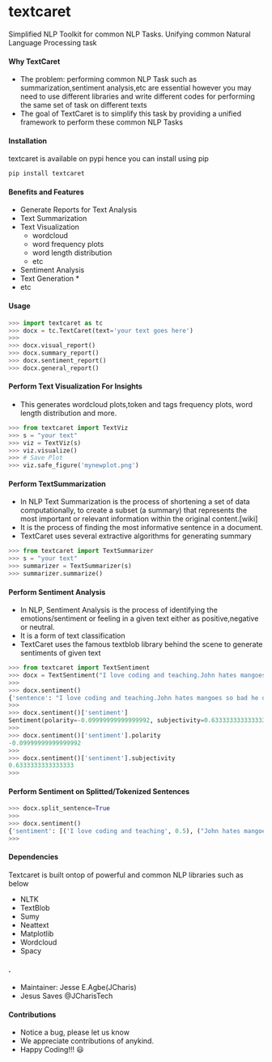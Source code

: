 # textcaret
Simplified NLP Toolkit for common NLP Tasks. Unifying common Natural Language Processing task


#### Why TextCaret
+ The problem: performing common NLP Task such as summarization,sentiment analysis,etc are essential however you may need to use different libraries and write different codes for performing the same set of task on different texts
+ The goal of TextCaret is to simplify this task by providing a unified framework to 
perform these common NLP Tasks




#### Installation
textcaret is available on pypi hence you can install using pip
```bash
pip install textcaret
```

#### Benefits and Features
+ Generate Reports for Text Analysis
+ Text Summarization
+ Text Visualization
	- wordcloud
	- word frequency plots
	- word length distribution
	- etc
+ Sentiment Analysis
+ Text Generation *
+ etc


#### Usage
```python
>>> import textcaret as tc 
>>> docx = tc.TextCaret(text='your text goes here')
>>>
>>> docx.visual_report()
>>> docx.summary_report()
>>> docx.sentiment_report()
>>> docx.general_report()
```

#### Perform Text Visualization For Insights
+ This generates wordcloud plots,token and tags frequency plots, word length distribution and more.
```python
>>> from textcaret import TextViz
>>> s = "your text"
>>> viz = TextViz(s)
>>> viz.visualize()
>>> # Save Plot
>>> viz.safe_figure('mynewplot.png')
```

#### Perform TextSummarization
+ In NLP Text Summarization is the process of shortening a set of data computationally, to create a subset (a summary) that represents the most important or relevant information within the original content.[wiki]
+ It is the process of finding the most informative sentence in a document.
+ TextCaret uses several extractive algorithms for generating summary

```python
>>> from textcaret import TextSummarizer
>>> s = "your text"
>>> summarizer = TextSummarizer(s)
>>> summarizer.summarize()
```

#### Perform Sentiment Analysis
+ In NLP, Sentiment Analysis is the process of identifying the emotions/sentiment or feeling in a given text either as positive,negative or neutral.
+ It is a form of text classification
+ TextCaret uses the famous textblob library behind the scene to generate sentiments of given text

```python
>>> from textcaret import TextSentiment
>>> docx = TextSentiment("I love coding and teaching.John hates mangoes so bad he doesn't eat it")
>>> 
>>> docx.sentiment()
{'sentence': "I love coding and teaching.John hates mangoes so bad he doesn't eat it", 'sentiment': Sentiment(polarity=-0.09999999999999992, subjectivity=0.6333333333333333)}
>>> 
>>> docx.sentiment()['sentiment']
Sentiment(polarity=-0.09999999999999992, subjectivity=0.6333333333333333)
>>> 
>>> docx.sentiment()['sentiment'].polarity
-0.09999999999999992
>>> 
>>> docx.sentiment()['sentiment'].subjectivity
0.6333333333333333
>>> 
```

####  Perform Sentiment on Splitted/Tokenized Sentences
```python
>>> docx.split_sentence=True
>>> 
>>> docx.sentiment()
{'sentiment': [('I love coding and teaching', 0.5), ("John hates mangoes so bad he doesn't eat it", -0.6999999999999998)]}
>>> 

```


#### Dependencies
Textcaret is built ontop of powerful and common NLP libraries such as below
+ NLTK
+ TextBlob
+ Sumy
+ Neattext
+ Matplotlib
+ Wordcloud
+ Spacy

#### .
+ Maintainer: Jesse E.Agbe(JCharis)
+ Jesus Saves @JCharisTech

#### Contributions
+ Notice a bug, please let us know
+ We appreciate contributions of anykind.
+ Happy Coding!!! :smiley:







